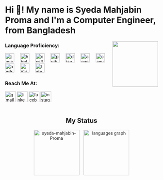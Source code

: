 <h1 align="left">Hi 👋! My name is Syeda Mahjabin Proma and I'm a Computer Engineer, from Bangladesh</h2>

<img align="right" height="150" src="https://media.tenor.com/1re8tSKaslIAAAAi/peach-cat-goma.gif"  />
<h3>Language Proficiency:</h3>
<div align="left">
  <img src="https://cdn.jsdelivr.net/gh/devicons/devicon/icons/javascript/javascript-original.svg" height="30" alt="javascript logo"  />
  <img width="12" />
  <img src="https://cdn.jsdelivr.net/gh/devicons/devicon/icons/html5/html5-original.svg" height="30" alt="html5 logo"  />
  <img width="12" />
  <img src="https://cdn.jsdelivr.net/gh/devicons/devicon/icons/css3/css3-original.svg" height="30" alt="css3 logo"  />
  <img width="12" />
  <img src="https://cdn.jsdelivr.net/gh/devicons/devicon/icons/python/python-original.svg" height="30" alt="python logo"  />
  <img width="12" />
  <img src="https://cdn.jsdelivr.net/gh/devicons/devicon/icons/django/django-plain.svg" height="30" alt="django logo"  />
  <img width="12" />
  <img src="https://cdn.jsdelivr.net/gh/devicons/devicon/icons/anaconda/anaconda-original.svg" height="30" alt="anaconda logo"  />
  <img width="12" />
  <img src="https://cdn.jsdelivr.net/gh/devicons/devicon/icons/canva/canva-original.svg" height="30" alt="canva logo"  />
  <img width="12" />
  <img src="https://cdn.simpleicons.org/androidstudio/3DDC84" height="30" alt="androidstudio logo"  />
  <img width="12" />
  <img src="https://skillicons.dev/icons?i=mysql" height="30" alt="mysql logo"  />
  <img width="12" />
  <img src="https://skillicons.dev/icons?i=latex" height="30" alt="latex logo"  />
</div>
<h3>Reach Me At:</h3>
<div align="left">
  <a  href="mailto:syedamahjabinproma@gmail.com">
    <img src="https://img.shields.io/static/v1?message=Gmail&logo=gmail&label=&color=D14836&logoColor=white&labelColor=&style=for-the-badge" height="35" alt="gmail logo"/></a>
  <a href="https://www.linkedin.com/in/syedamahjabinproma28/?originalSubdomain=bd">
    <img src="https://img.shields.io/static/v1?message=LinkedIn&logo=linkedin&label=&color=0077B5&logoColor=white&labelColor=&style=for-the-badge" height="35" alt="linkedin logo"/></a>
  <a href="https://www.facebook.com/syedamahjabinproma28">
    <img src="https://img.shields.io/static/v1?message=Facebook&logo=facebook&label=&color=1877F2&logoColor=white&labelColor=&style=for-the-badge" height="35" alt="facebook logo"  /></a>
  <a href="https://www.instagram.com/__.__gungun__.__/"><img src="https://img.shields.io/static/v1?message=Instagram&logo=instagram&label=&color=E4405F&logoColor=white&labelColor=&style=for-the-badge" height="35" alt="instagram logo"  /></a>
</div>
<br>
<h2 align="center"> My Status</h2>
<section align="center">
  <img align="center" src="https://github-readme-stats.vercel.app/api?username=Syeda-Mahjabin-Proma&show_icons=true&locale=en&card_width=350&theme=nightowl"height="150"alt="syeda-mahjabin-Proma"/> &ensp;
  <img align="center" src="https://github-readme-stats.vercel.app/api/top-langs?username=Syeda-Mahjabin-Proma&locale=en&hide_title=false&layout=compact&card_width=300&langs_count=6&theme=nightowl"  height="150" alt="languages graph"/>
  
